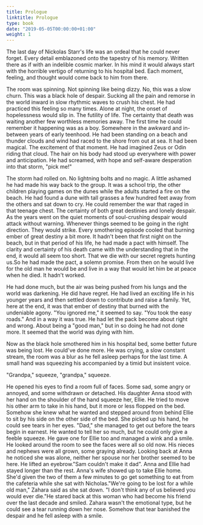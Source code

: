 ```yaml
---
title: Prologue
linktitle: Prologue
type: book
date: "2019-05-05T00:00:00+01:00"
weight: 1
---
```



The last day of Nickolas Starr's life was an ordeal that he could never forget. Every detail emblazoned onto the tapestry of his memory. Written there as if with an indelible cosmic marker. In his mind it would always start with the horrible vertigo of returning to his hospital bed. Each moment, feeling, and thought would come back to him from there.


The room was spinning. Not spinning like being dizzy. No, this was a slow churn. This was a black hole of despair. Sucking all the pain and remorse in the world inward in slow rhythmic waves to crush his chest.
He had practiced this feeling so many times. Alone at night, the onset of hopelessness would slip in. The futility of life. The certainty that death was waiting another few worthless memories away.
The first time he could remember it happening was as a boy. Somewhere in the awkward and in-between years of early teenhood. He had been standing on a beach and thunder clouds and wind had raced to the shore from out at sea. It had been magical. The excitement of that moment. He had imagined Zeus or Odin riding that cloud. The hair on his body had stood up everywhere with power and anticipation. He had screamed, with hope and self-aware desperation into that storm, "pick me!"

The storm had rolled on. No lightning bolts and no magic.
A little ashamed he had made his way back to the group. It was a school trip, the other children playing games on the dunes while the adults started a fire on the beach. He had found a dune with tall grasses a few hundred feet away from the others and sat down to cry. He could remember the war that raged in that teenage chest. The certainty of both great destinies and lonely despair.
As the years went on the quiet moments of soul-crushing despair would attack without warning. Whenever things seemed to be going in the right direction. They would strike. Every smothering episode cooled that burning ember of great destiny a bit more.
It hadn't been that first night on the beach, but in that period of his life, he had made a pact with himself. The clarity and certainty of his death came with the understanding that in the end, it would all seem too short. That we die with our secret regrets hunting us.So he had made the pact, a solemn promise. From then on he would live for the old man he would be and live in a way that would let him be at peace when he died.
It hadn't worked.

He had done much, but the air was being pushed from his lungs and the world was darkening. He did have regret. He had lived an exciting life in his younger years and then settled down to contribute and raise a family. Yet, here at the end, it was that ember of destiny that burned with the undeniable agony.
"You ignored me," it seemed to say. "You took the easy roads." And in a way it was true. He had let the pack become about right and wrong. About being a "good man," but in so doing he had not done more. It seemed that the world was dying with him.

Now as the black hole smothered him in his hospital bed, some better future was being lost. He could've done more. He was crying, a slow constant stream, the room was a blur as he fell asleep perhaps for the last time.
A small hand was squeezing his accompanied by a timid but insistent voice.

"Grandpa," squeeze,
"grandpa," squeeze.

He opened his eyes to find a room full of faces. Some sad, some angry or annoyed, and some withdrawn or detached. His daughter Anna stood with her hand on the shoulder of the hand squeeze her, Ellie. He tried to move his other arm to take in his hand, but it more or less flopped on the bed. Somehow she knew what he wanted and stepped around from behind Ellie to sit by his side on the other side of the bed. She picked up his hand, he could see tears in her eyes. "Dad," she managed to get out before the tears begin in earnest. He wanted to tell her so much, but he could only give a feeble squeeze. He gave one for Ellie too and managed a wink and a smile.
He looked around the room to see the faces were all so old now. His nieces and nephews were all grown, some graying already. Looking back at Anna he noticed she was alone, neither her spouse nor her brother seemed to be here. He lifted an eyebrow."Sam couldn't make it dad".
Anna and Ellie had stayed longer than the rest. Anna's wife showed up to take Ellie home. She'd given the two of them a few minutes to go get something to eat from the cafeteria while she sat with Nicholas."We're going to be lost for a while old man," Zahara said as she sat down. "I don't think any of us believed you would ever die."He stared back at this woman who had become his friend over the last decade and smiled. Zahara wasn't the emotional type, but he could see a tear running down her nose. Somehow that tear banished the despair and he fell asleep with a smile.
